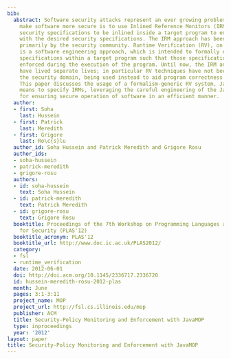 ```yaml
---
bib:
  abstract: Software security attacks represent an ever growing problem. One way to
    make software more secure is to use Inlined Reference Monitors (IRMs), which allow
    security specifications to be inlined inside a target program to ensure its compliance
    with the desired security specifications. The IRM approach has been developed
    primarily by the security community. Runtime Verification (RV), on the other hand,
    is a software engineering approach, which is intended to formally encode system
    specifications within a target program such that those specifications can be later
    enforced during the execution of the program. Until now, the IRM and RV approaches
    have lived separate lives; in particular RV techniques have not been applied to
    the security domain, being used instead to aid program correctness and testing.
    This paper discusses the usage of a formalism-generic RV system, JavaMOP, as a
    means to specify IRMs, leveraging the careful engineering of the JavaMOP system
    for ensuring secure operation of software in an efficient manner.
  author:
  - first: Soha
    last: Hussein
  - first: Patrick
    last: Meredith
  - first: Grigore
    last: Ro\c{s}lu
  author_id: Soha Hussein and Patrick Meredith and Grigore Rosu
  author_ids:
  - soha-hussein
  - patrick-meredith
  - grigore-rosu
  authors:
  - id: soha-hussein
    text: Soha Hussein
  - id: patrick-meredith
    text: Patrick Meredith
  - id: grigore-rosu
    text: Grigore Rosu
  booktitle: Proceedings of the 7th Workshop on Programming Languages and Analysis
    for Security (PLAS'12)
  booktitle_acronym: PLAS'12
  booktitle_url: http://www.doc.ic.ac.uk/PLAS2012/
  category:
  - fsl
  - runtime_verification
  date: 2012-06-01
  doi: http://doi.acm.org/10.1145/2336717.2336720
  id: hussein-meredith-rosu-2012-plas
  month: June
  pages: 3:1-3:11
  project_name: MOP
  project_url: http://fsl.cs.illinois.edu/mop
  publisher: ACM
  title: Security-Policy Monitoring and Enforcement with JavaMOP
  type: inproceedings
  year: '2012'
layout: paper
title: Security-Policy Monitoring and Enforcement with JavaMOP
---
```

